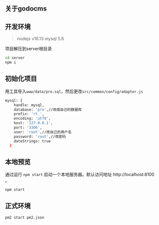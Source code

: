 ## 关于godocms



## 开发环境

> nodejs v16.13  mysql 5.6

项目解压到server根目录

```bash
cd server
npm i
```

## 初始化项目

用工具导入`www/data/pro.sql`，然后更改`src/common/config/adapter.js`

```bash
mysql: {
    handle: mysql,
    database: 'pro',//改成自己的数据库
    prefix: 'rt_',
    encoding: 'utf8',
    host: '127.0.0.1',
    port: '3306',
    user: 'root',//改自己的用户名
    password: 'root',//改密码
    dateStrings: true
  }
```

## 本地预览

通过运行 `npm start` 启动一个本地服务器。默认访问地址 http://localhost:8100 。

```bash
npm start
```

## 正式环境

```bash
pm2 start pm2.json
```

